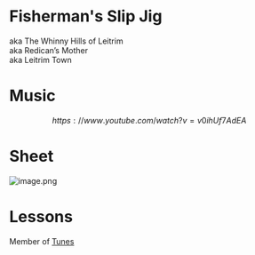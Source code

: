 # Fisherman's Slip Jig   
aka The Whinny Hills of Leitrim   
aka Redican’s Mother   
aka Leitrim Town   
# Music   

$$
https://www.youtube.com/watch?v=v0ihUf7AdEA
$$
# Sheet   
![image.png](files/image_h.png)    
# Lessons   
   
Member of [Tunes](tunes.md)    
   
